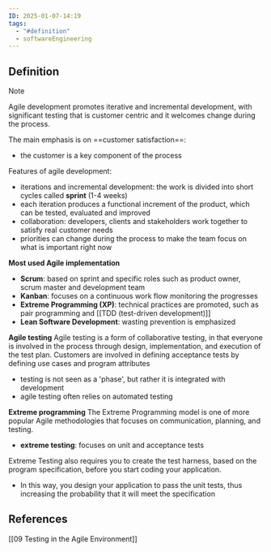 ```yaml
---
ID: 2025-01-07-14:19
tags:
  - "#definition"
  - softwareEngineering
---
```

## Definition

> [!NOTE]
> Agile development promotes iterative and incremental development, with significant testing that is customer centric and it welcomes change during the process.

The main emphasis is on ==customer satisfaction==:
- the customer is a key component of the process

Features of agile development:
- iterations and incremental development: the work is divided into short cycles called **sprint** (1-4 weeks)
- each iteration produces a functional increment of the product, which can be tested, evaluated and improved
- collaboration: developers, clients and stakeholders work together to satisfy real customer needs
- priorities can change during the process to make the team focus on what is important right now

**Most used Agile implementation**
- **Scrum**: based on sprint and specific roles such as product owner, scrum master and development team
- **Kanban**: focuses on a continuous work flow monitoring the progresses
- **Extreme Programming (XP)**: technical practices are promoted, such as pair programming and [[TDD (test-driven development)]]
- **Lean Software Development**: wasting prevention is emphasized

**Agile testing**
Agile testing is a form of collaborative testing, in that everyone
is involved in the process through design, implementation, and execution of the test plan. Customers are involved in defining acceptance tests by defining use cases and program attributes
- testing is not seen as a 'phase', but rather it is integrated with development
- agile testing often relies on automated testing


**Extreme programming**
The Extreme Programming model is one of more popular Agile methodologies that focuses on communication, planning, and testing.
- **extreme testing**: focuses on unit and acceptance tests

Extreme Testing also requires you to create the test harness, based on the program specification, before you start coding your application.
- In this way, you design your application to pass the unit tests, thus increasing the probability that it will meet the specification
## References
[[09 Testing in the Agile Environment]]